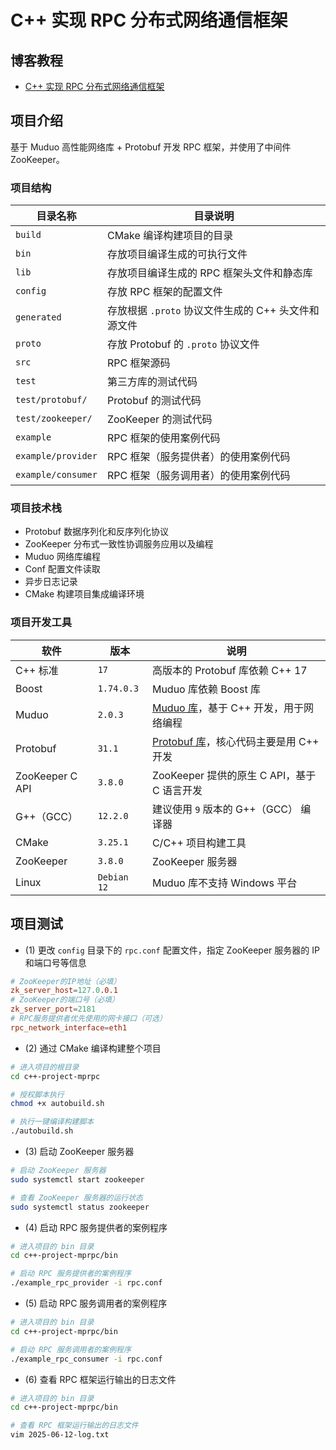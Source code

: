 # C++ 实现 RPC 分布式网络通信框架

## 博客教程

- [C++ 实现 RPC 分布式网络通信框架](https://www.techgrow.cn/posts/5e6aa28a.html)

## 项目介绍

基于 Muduo 高性能网络库 + Protobuf 开发 RPC 框架，并使用了中间件 ZooKeeper。

### 项目结构

| 目录名称           | 目录说明                                            |
| ------------------ | --------------------------------------------------- |
| `build`            | CMake 编译构建项目的目录                            |
| `bin`              | 存放项目编译生成的可执行文件                        |
| `lib`              | 存放项目编译生成的 RPC 框架头文件和静态库           |
| `config`           | 存放 RPC 框架的配置文件                             |
| `generated`        | 存放根据 `.proto` 协议文件生成的 C++ 头文件和源文件 |
| `proto`            | 存放 Protobuf 的 `.proto` 协议文件                  |
| `src`              | RPC 框架源码                                        |
| `test`             | 第三方库的测试代码                                  |
| `test/protobuf/`   | Protobuf 的测试代码                                 |
| `test/zookeeper/`  | ZooKeeper 的测试代码                                |
| `example`          | RPC 框架的使用案例代码                              |
| `example/provider` | RPC 框架（服务提供者）的使用案例代码                |
| `example/consumer` | RPC 框架（服务调用者）的使用案例代码                |

### 项目技术栈

- Protobuf 数据序列化和反序列化协议
- ZooKeeper 分布式一致性协调服务应用以及编程
- Muduo 网络库编程
- Conf 配置文件读取
- 异步日志记录
- CMake 构建项目集成编译环境

### 项目开发工具

| 软件               | 版本        | 说明                                                                                  |
| ------------------ | ----------- | ------------------------------------------------------------------------------------- |
| C++ 标准           | `17`        | 高版本的 Protobuf 库依赖 C++ 17                                                       |
| Boost              | `1.74.0.3`  | Muduo 库依赖 Boost 库                                                                 |
| Muduo              | `2.0.3`     | [Muduo 库](https://github.com/chenshuo/muduo)，基于 C++ 开发，用于网络编程            |
| Protobuf           | `31.1`      | [Protobuf 库](https://github.com/protocolbuffers/protobuf)，核心代码主要是用 C++ 开发 |
| ZooKeeper C API    | `3.8.0`     | ZooKeeper 提供的原生 C API，基于 C 语言开发                                           |
| G++（GCC）         | `12.2.0`    | 建议使用 `9` 版本的 G++（GCC） 编译器                                                 |
| CMake              | `3.25.1`    | C/C++ 项目构建工具                                                                    |
| ZooKeeper          | `3.8.0`     | ZooKeeper 服务器                                                                      |
| Linux              | `Debian 12` | Muduo 库不支持 Windows 平台                                                           |

## 项目测试

- (1) 更改 `config` 目录下的 `rpc.conf` 配置文件，指定 ZooKeeper 服务器的 IP 和端口号等信息

``` conf
# ZooKeeper的IP地址（必填）
zk_server_host=127.0.0.1
# ZooKeeper的端口号（必填）
zk_server_port=2181
# RPC服务提供者优先使用的网卡接口（可选）
rpc_network_interface=eth1
```

- (2) 通过 CMake 编译构建整个项目

``` sh
# 进入项目的根目录
cd c++-project-mprpc

# 授权脚本执行
chmod +x autobuild.sh

# 执行一键编译构建脚本
./autobuild.sh
```

- (3) 启动 ZooKeeper 服务器

``` sh
# 启动 ZooKeeper 服务器
sudo systemctl start zookeeper

# 查看 ZooKeeper 服务器的运行状态
sudo systemctl status zookeeper
```

- (4) 启动 RPC 服务提供者的案例程序

``` sh
# 进入项目的 bin 目录
cd c++-project-mprpc/bin

# 启动 RPC 服务提供者的案例程序
./example_rpc_provider -i rpc.conf
```

- (5) 启动 RPC 服务调用者的案例程序

``` sh
# 进入项目的 bin 目录
cd c++-project-mprpc/bin

# 启动 RPC 服务调用者的案例程序
./example_rpc_consumer -i rpc.conf
```

- (6) 查看 RPC 框架运行输出的日志文件

``` sh
# 进入项目的 bin 目录
cd c++-project-mprpc/bin

# 查看 RPC 框架运行输出的日志文件
vim 2025-06-12-log.txt
```

